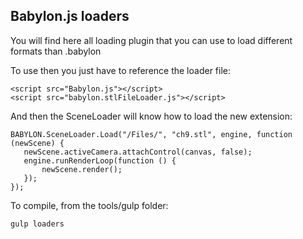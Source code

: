 ## Babylon.js loaders

You will find here all loading plugin that you can use to load different formats than .babylon

To use then you just have to reference the loader file:

```
<script src="Babylon.js"></script>
<script src="babylon.stlFileLoader.js"></script>
```

And then the SceneLoader will know how to load the new extension:
```
BABYLON.SceneLoader.Load("/Files/", "ch9.stl", engine, function (newScene) { 
   newScene.activeCamera.attachControl(canvas, false);
   engine.runRenderLoop(function () { 
       newScene.render(); 
   }); 
});
```

To compile, from the tools/gulp folder:

```
gulp loaders
```